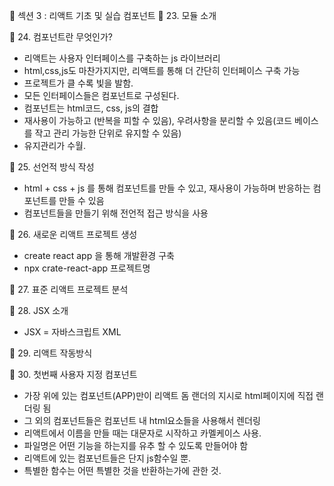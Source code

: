 🌼 섹션 3 : 리액트 기초 및 실습 컴포넌트
🌱 23. 모듈 소개
 


🌱 24. 컴포넌트란 무엇인가?
- 리액트는 사용자 인터페이스를 구축하는 js 라이브러리
- html,css,js도 마찬가지지만, 리액트를 통해 더 간단히 인터페이스 구축 가능
- 프로젝트가 클 수록 빛을 발함.
- 모든 인터페이스들은 컴포넌트로 구성된다.
- 컴포넌트는 html코드, css, js의 결합
- 재사용이 가능하고 (반복을 피할 수 있음), 우려사항을 분리할 수 있음(코드 베이스를 작고 관리 가능한 단위로 유지할 수 있음)
- 유지관리가 수월.


🌱 25. 선언적 방식 작성
- html + css + js 를 통해 컴포넌트를 만들 수 있고, 재사용이 가능하며 반응하는 컴포넌트를 만들 수 있음
- 컴포넌트들을 만들기 위해 전언적 접근 방식을 사용


🌱 26. 새로운 리액트 프로젝트 생성
- create react app 을 통해 개발환경 구축
- npx crate-react-app 프로젝트명

🌱 27. 표준 리액트 프로젝트 분석

🌱 28. JSX 소개
- JSX = 자바스크립트 XML

🌱 29. 리액트 작동방식

🌱 30. 첫번째 사용자 지정 컴포넌트
- 가장 위에 있는 컴포넌트(APP)만이 리액트 돔 랜더의 지시로 html페이지에 직접 랜더링 됨
- 그 외의 컴포넌트들은 컴포넌트 내 html요소들을 사용해서 렌더링
- 리액트에서 이름을 만들 때는 대문자로 시작하고 카멜케이스 사용.
- 파일명은 어떤 기능을 하는지를 유추 할 수 있도록 만들어야 함
- 리액트에 있는 컴포넌트들은 단지 js함수일 뿐.
- 특별한 함수는 어떤 특별한 것을 반환하는가에 관한 것.
